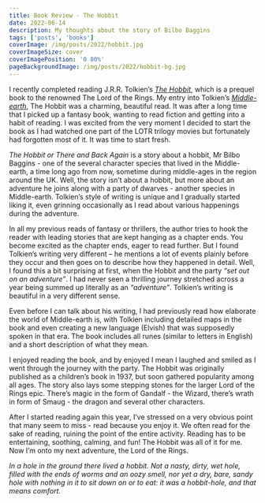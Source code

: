```yaml
---
title: Book Review - The Hobbit
date: 2022-06-14
description: My thoughts about the story of Bilbo Baggins
tags: ['posts', 'books']
coverImage: /img/posts/2022/hobbit.jpg
coverImageSize: cover
coverImagePosition: '0 80%'
pageBackgroundImage: /img/posts/2022/hobbit-bg.jpg
---
```


I recently completed reading J.R.R. Tolkien’s [_The Hobbit_](https://www.goodreads.com/book/show/5907.The_Hobbit), which is a prequel book to the renowned The Lord of the Rings. My entry into Tolkien’s [_Middle-earth_](https://en.wikipedia.org/wiki/Middle-earth), The Hobbit was a charming, beautiful read. It was after a long time that I picked up a fantasy book, wanting to read fiction and getting into a habit of reading. I was excited from the very moment I decided to start the book as I had watched one part of the LOTR trilogy movies but fortunately had forgotten most of it. It was time to start fresh.

_The Hobbit or There and Back Again_ is a story about a hobbit, Mr Bilbo Baggins - one of the several character species that lived in the Middle-earth, a time long ago from now, sometime during middle-ages in the region around the UK. Well, the story isn’t about a hobbit, but more about an adventure he joins along with a party of dwarves - another species in Middle-earth. Tolkien’s style of writing is unique and I gradually started liking it, even grinning occasionally as I read about various happenings during the adventure.

In all my previous reads of fantasy or thrillers, the author tries to hook the reader with leading stories that are kept hanging as a chapter ends. You become excited as the chapter ends, eager to read further. But I found Tolkien’s writing very different – he mentions a lot of events plainly before they occur and then goes on to describe how they happened in detail. Well, I found this a bit surprising at first, when the Hobbit and the party _“set out on an adventure”_. I had never seen a thrilling journey stretched across a year being summed up literally as an _“adventure”_. Tolkien’s writing is beautiful in a very different sense.

Even before I can talk about his writing, I had previously read how elaborate the world of Middle-earth is, with Tolkien including detailed maps in the book and even creating a new language (Elvish) that was supposedly spoken in that era. The book includes all runes (similar to letters in English) and a short description of what they mean.

I enjoyed reading the book, and by enjoyed I mean I laughed and smiled as I went through the journey with the party. The Hobbit was originally published as a children’s book in 1937, but soon gathered popularity among all ages. The story also lays some stepping stones for the larger Lord of the Rings epic. There’s magic in the form of Gandalf - the Wizard, there’s wrath in form of Smaug - the dragon and several other characters.

After I started reading again this year, I’ve stressed on a very obvious point that many seem to miss - read because you enjoy it. We often read for the sake of reading, ruining the point of the entire activity. Reading has to be entertaining, soothing, calming, and fun! The Hobbit was all of it for me. Now I’m onto my next adventure, the Lord of the Rings.

_In a hole in the ground there lived a hobbit. Not a nasty, dirty, wet hole, filled with the ends of worms and an oozy smell, nor yet a dry, bare, sandy hole with nothing in it to sit down on or to eat: it was a hobbit-hole, and that means comfort._
